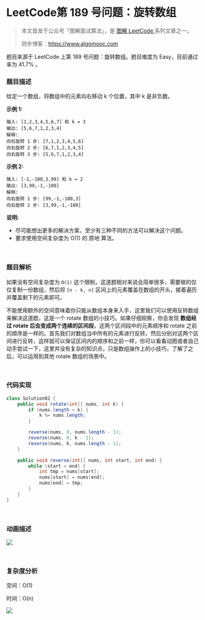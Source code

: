 # LeetCode第 189 号问题：旋转数组

> 本文首发于公众号「图解面试算法」，是 [图解 LeetCode ](<https://github.com/MisterBooo/LeetCodeAnimation>) 系列文章之一。
>
> 同步博客：https://www.algomooc.com

题目来源于 LeetCode 上第 189 号问题：旋转数组。题目难度为 Easy，目前通过率为 41.7% 。

### 题目描述

给定一个数组，将数组中的元素向右移动 k 个位置，其中 k 是非负数。

**示例 1:**

```
输入: [1,2,3,4,5,6,7] 和 k = 3
输出: [5,6,7,1,2,3,4]
解释:
向右旋转 1 步: [7,1,2,3,4,5,6]
向右旋转 2 步: [6,7,1,2,3,4,5]
向右旋转 3 步: [5,6,7,1,2,3,4]
```

**示例 2:**

```
输入: [-1,-100,3,99] 和 k = 2
输出: [3,99,-1,-100]
解释: 
向右旋转 1 步: [99,-1,-100,3]
向右旋转 2 步: [3,99,-1,-100]
```

**说明:**

* 尽可能想出更多的解决方案，至少有三种不同的方法可以解决这个问题。
* 要求使用空间复杂度为 O(1) 的 原地 算法。

<br>

### 题目解析

如果没有空间复杂度为 `O(1)` 这个限制，这道题相对来说会简单很多，需要做的仅仅复制一份数组，然后将 `[n - k, n]` 区间上的元素覆盖在数组的开头，接着遍历并覆盖剩下的元素即可。

不能使用额外的空间意味着你只能从数组本身来入手，这里我们可以使用反转数组来解决这道题，这是一个 rotate 数组的小技巧。如果仔细观察，你会发现 **数组经过 rotate 后会变成两个连续的区间段**，这两个区间段中的元素顺序和 rotate 之前的顺序是一样的。首先我们对数组当中所有的元素进行反转，然后分别对这两个区间进行反转，这样就可以保证区间内的顺序和之前一样，你可以看看动图或者自己动手尝试一下，这里并没有复杂的知识点，只是数组操作上的小技巧，了解了之后，可以运用到其他 rotate 数组的场景中。

<br>

### 代码实现

```java
class Solution02 {
    public void rotate(int[] nums, int k) {
        if (nums.length < k) {
            k %= nums.length;
        }

        reverse(nums, 0, nums.length - 1);
        reverse(nums, 0, k - 1);
        reverse(nums, k, nums.length - 1);
    }

    public void reverse(int[] nums, int start, int end) {
        while (start < end) {
            int tmp = nums[start];
            nums[start] = nums[end];
            nums[end] = tmp;
        }
    }
}
```

<br>

### 动画描述

![](../Animation/189.gif)

<br>

### 复杂度分析

空间：O(1)

时间：O(n)


![](../../Pictures/qrcode.jpg)







